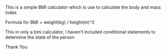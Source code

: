 This is a simple BMI calculator which is use to calculate the body and mass index.

Formula for BMI = weight(kg) / height(m)^2

This in only a bmi calculator, I haven't included conditional statements to determine the state of the person

Thank You
